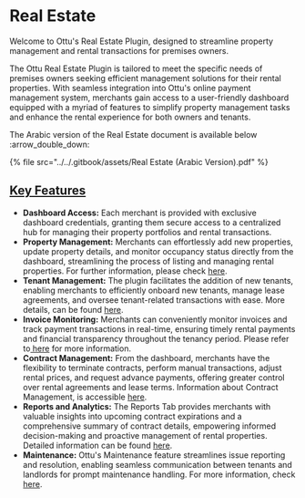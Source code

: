 # Real Estate

Welcome to Ottu's Real Estate Plugin, designed to streamline property management and rental transactions for premises owners.&#x20;

The Ottu Real Estate Plugin is tailored to meet the specific needs of premises owners seeking efficient management solutions for their rental properties. With seamless integration into Ottu's online payment management system, merchants gain access to a user-friendly dashboard equipped with a myriad of features to simplify property management tasks and enhance the rental experience for both owners and tenants.

The Arabic version of the Real Estate document is available below :arrow\_double\_down:

{% file src="../../.gitbook/assets/Real Estate (Arabic Version).pdf" %}

## [Key Features](./#key-features)

* **Dashboard Access:** Each merchant is provided with exclusive dashboard credentials, granting them secure access to a centralized hub for managing their property portfolios and rental transactions.
* **Property Management:** Merchants can effortlessly add new properties, update property details, and monitor occupancy status directly from the dashboard, streamlining the process of listing and managing rental properties. For further information, please check [here](regular-activities/property-management.md).
* **Tenant Management:** The plugin facilitates the addition of new tenants, enabling merchants to efficiently onboard new tenants, manage lease agreements, and oversee tenant-related transactions with ease. More details, can be found [here](regular-activities/tenant-and-contract-management/tenant-management.md).&#x20;
* **Invoice Monitoring:** Merchants can conveniently monitor invoices and track payment transactions in real-time, ensuring timely rental payments and financial transparency throughout the tenancy period. Please refer to[ here](regular-activities/invoices-management.md) for more information.
* **Contract Management:** From the dashboard, merchants have the flexibility to terminate contracts, perform manual transactions, adjust rental prices, and request advance payments, offering greater control over rental agreements and lease terms. Information about Contract Management, is accessible [here](regular-activities/tenant-and-contract-management/contract-management/). &#x20;
* **Reports and Analytics:** The Reports Tab provides merchants with valuable insights into upcoming contract expirations and a comprehensive summary of contract details, empowering informed decision-making and proactive management of rental properties. Detailed information can be found [here](regular-activities/invoices-management.md#steps-to-generate-pdf-reports).
* **Maintenance:** Ottu's Maintenance feature streamlines issue reporting and resolution, enabling seamless communication between tenants and landlords for prompt maintenance handling. For more information, check [here](regular-activities/maintenance.md).&#x20;
